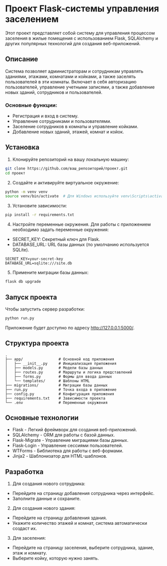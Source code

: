# Проект Flask-системы управления заселением

Этот проект представляет собой систему для управления процессом заселения в жилые помещения с использованием Flask, SQLAlchemy и других популярных технологий для создания веб-приложений.

## Описание

Система позволяет администраторам и сотрудникам управлять зданиями, этажами, комнатами и койками, а также заселять пользователей в эти комнаты. Включает в себя авторизацию пользователей, управление учетными записями, а также добавление новых зданий, сотрудников и пользователей.

### Основные функции:
- Регистрация и вход в систему.
- Управление сотрудниками и пользователями.
- Заселение сотрудников в комнаты и управление койками.
- Добавление новых зданий, этажей, комнат и койок.

## Установка

1. Клонируйте репозиторий на вашу локальную машину:

```bash
git clone https://github.com/ваш_репозиторий/проект.git
cd проект
```

2. Создайте и активируйте виртуальное окружение:

``` bash
python -m venv venv
source venv/bin/activate  # Для Windows используйте venv\Scripts\activate
```

3. Установите зависимости:

``` bash
pip install -r requirements.txt
```

4. Настройте переменные окружения. Для работы с приложением необходимо задать переменные окружения:

* SECRET_KEY: Секретный ключ для Flask.
* DATABASE_URL: URL базы данных (по умолчанию используется SQLite).

```
SECRET_KEY=your-secret-key
DATABASE_URL=sqlite:///site.db
```

5. Примените миграции базы данных: 

``` bash
flask db upgrade
```

## Запуск проекта

Чтобы запустить сервер разработки:

``` bash
python run.py
```

Приложение будет доступно по адресу http://127.0.0.1:5000/.

## Структура проекта

```
.
├── app/                # Основной код приложения
│   ├── __init__.py     # Инициализация приложения
│   ├── models.py       # Модели базы данных
│   ├── routes.py       # Маршруты и логика представлений
│   ├── forms.py        # Формы для ввода данных
│   └── templates/      # Шаблоны HTML
├── migrations/         # Миграции базы данных
├── run.py              # Точка входа в приложение
├── config.py           # Конфигурация приложения
├── requirements.txt    # Зависимости проекта
└── .env                # Переменные окружения
```

## Основные технологии

* Flask - Легкий фреймворк для создания веб-приложений.
* SQLAlchemy - ORM для работы с базой данных.
* Flask-Migrate - Управление миграциями базы данных.
* Flask-Login - Управление сессиями пользователей.
* WTForms - Библиотека для работы с веб-формами.
* Jinja2 - Шаблонизатор для HTML-шаблонов.

## Разработка

1. Для создания нового сотрудника:

* Перейдите на страницу добавления сотрудника через интерфейс.
* Заполните данные и сохраните.

2. Для создания нового здания:

* Перейдите на страницу добавления здания.
* Укажите количество этажей и комнат, система автоматически создаст их.

3. Для заселения:

* Перейдите на страницу заселения, выберите сотрудника, здание, этаж и комнату.
* Выберите койку, которую нужно занять.
